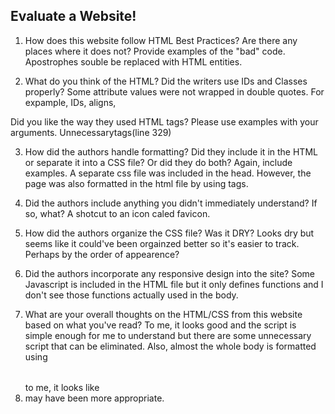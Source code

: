 ## Evaluate a Website! 
 
1) How does this website follow HTML Best Practices? Are there any places where 
	it does not?  Provide examples of the "bad" code.
	Apostrophes souble be replaced with HTML entities.
 
2) What do you think of the HTML? Did the writers use IDs and Classes properly? 
	Some attribute values were not wrapped in double quotes. For expample, IDs, aligns, 

Did you like the way they used HTML tags?  Please use examples with your arguments.
	Unnecessary<td>tags(line 329)
 
3) How did the authors handle formatting? Did they include it in the HTML or 
separate it into a CSS file? Or did they do both?  Again, include examples.
	A separate css file was included in the head. However, the page was also formatted
	in the html file by using <table>tags. 
 
4) Did the authors include anything you didn't immediately understand? 
If so, what?
	A shotcut to an icon caled favicon.
 
5) How did the authors organize the CSS file? Was it DRY?
	Looks dry but seems like it could've been orgainzed better so it's easier to track.
	Perhaps by the order of appearence?
 
6) Did the authors incorporate any responsive design into the site?
	Some Javascript is included in the HTML file but it only defines functions
	and I don't see those functions actually used in the body.
 
7) What are your overall thoughts on the HTML/CSS from this website based on 
what you've read?
	To me, it looks good and the script is simple enough for me to understand but
	there are some unnecessary script that can be eliminated.
	Also, almost the whole body is formatted using <table> to me, it looks like <li>
	may have been more appropriate.